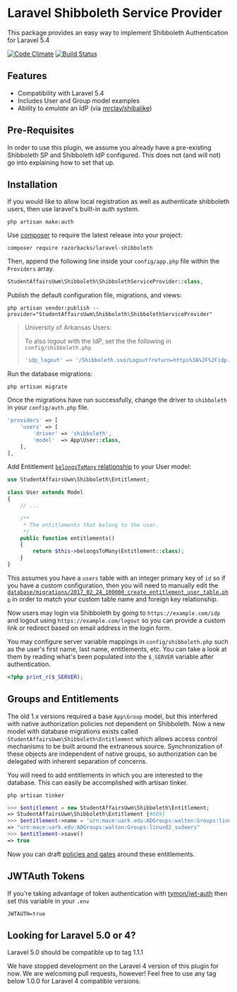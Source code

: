 Laravel Shibboleth Service Provider
===================================

This package provides an easy way to implement Shibboleth Authentication for
Laravel 5.4

[![Code Climate][3]][2]
[![Build Status][12]][11]

## Features ##

- Compatibility with Laravel 5.4
- Includes User and Group model examples
- Ability to *emulate* an IdP (via [mrclay/shibalike][13])

## Pre-Requisites ##

In order to use this plugin, we assume you already have a pre-existing
Shibboleth SP and Shibboleth IdP configured. This does not (and will not) go
into explaining how to set that up.

## Installation ##

If you would like to allow local registration as well as authenticate shibboleth
users, then use laravel's built-in auth system.

    php artisan make:auth

Use [composer][1] to require the latest release into your project:

    composer require razorbacks/laravel-shibboleth

Then, append the following line inside your `config/app.php` file within the
`Providers` array.

```php
StudentAffairsUwm\Shibboleth\ShibbolethServiceProvider::class,
```

Publish the default configuration file, migrations, and views:

    php artisan vendor:publish --provider="StudentAffairsUwm\Shibboleth\ShibbolethServiceProvider"

> University of Arkansas Users:
>
> To also logout with the IdP, set the the following in `config/shibboleth.php`
>
> ```php
> 'idp_logout' => '/Shibboleth.sso/Logout?return=https%3A%2F%2Fidp.uark.edu%2Fidp%2Fexit.jsp',
> ```

Run the database migrations:

    php artisan migrate

Once the migrations have run successfully, change the driver to `shibboleth` in
your `config/auth.php` file.

```php
'providers' => [
    'users' => [
        'driver' => 'shibboleth',
        'model'  => App\User::class,
    ],
],
```

Add Entitlement [`belongsToMany` relationship][14] to your User model:

```php
use StudentAffairsUwm\Shibboleth\Entitlement;

class User extends Model
{
    // ...

    /**
     * The entitlements that belong to the user.
     */
    public function entitlements()
    {
        return $this->belongsToMany(Entitlement::class);
    }
}
```

This assumes you have a `users` table with an integer primary key of `id`
so if you have a custom configuration, then you will need to manually edit the
[`database/migrations/2017_02_24_100000_create_entitlement_user_table.php`][15]
in order to match your custom table name and foreign key relationship.

Now users may login via Shibboleth by going to `https://example.com/idp`
and logout using `https://example.com/logout` so you can provide a custom link
or redirect based on email address in the login form.

You may configure server variable mappings in `config/shibboleth.php` such as
the user's first name, last name, entitlements, etc. You can take a look at them
by reading what's been populated into the `$_SERVER` variable after authentication.

```php
<?php print_r($_SERVER);
```

## Groups and Entitlements ##

The old 1.x versions required a base `App\Group` model, but this interfered with
native authorization policies not dependent on Shibboleth. Now a new model with
database migrations exists called `StudentAffairsUwm\Shibboleth\Entitlement`
which allows access control mechanisms to be built around the extraneous source.
Synchronization of these objects are independent of native groups, so
authorization can be delegated with inherent separation of concerns.

You will need to add entitlements in which you are interested to the database.
This can easily be accomplished with artisan tinker.

    php artisan tinker

```php
>>> $entitlement = new StudentAffairsUwm\Shibboleth\Entitlement;
=> StudentAffairsUwm\Shibboleth\Entitlement {#689}
>>> $entitlement->name = 'urn:mace:uark.edu:ADGroups:walton:Groups:linux02_sudoers'
=> "urn:mace:uark.edu:ADGroups:walton:Groups:linux02_sudoers"
>>> $entitlement->save()
=> true
```

Now you can draft [policies and gates][16] around these entitlements.

## JWTAuth Tokens ##

If you're taking advantage of token authentication with [tymon/jwt-auth][4] then
set this variable in your `.env`

    JWTAUTH=true

## Looking for Laravel 5.0 or 4? ##

Laravel 5.0 should be compatible up to tag 1.1.1

We have stopped development on the Laravel 4 version of this plugin for now.
We are welcoming pull requests, however!
Feel free to use any tag below 1.0.0 for Laravel 4 compatible versions.

[1]:https://getcomposer.org/
[2]:https://codeclimate.com/github/razorbacks/laravel-shibboleth
[3]:https://codeclimate.com/github/razorbacks/laravel-shibboleth/badges/gpa.svg
[4]:https://github.com/tymondesigns/jwt-auth
[11]:https://travis-ci.org/razorbacks/laravel-shibboleth
[12]:https://travis-ci.org/razorbacks/laravel-shibboleth.svg?branch=master
[13]:https://github.com/mrclay/shibalike
[14]:https://laravel.com/docs/5.4/eloquent-relationships#many-to-many
[15]:./src/database/migrations/2017_02_24_100000_create_entitlement_user_table.php
[16]:https://laravel.com/docs/5.4/authorization
